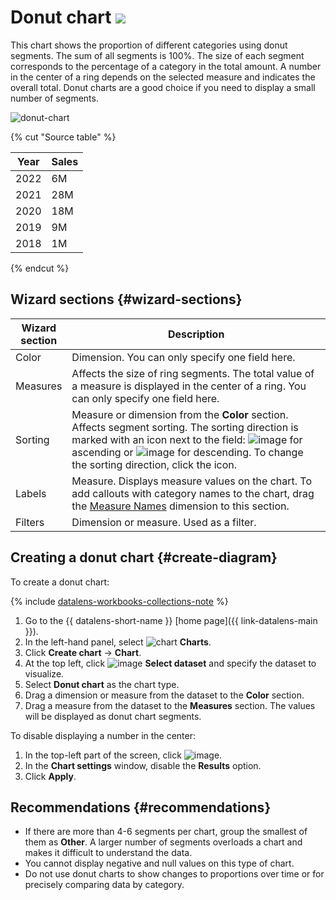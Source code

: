 # Donut chart ![](../../_assets/datalens/ring.svg)

This chart shows the proportion of different categories using donut segments. The sum of all segments is 100%. The size of each segment corresponds to the percentage of a category in the total amount. A number in the center of a ring depends on the selected measure and indicates the overall total. Donut charts are a good choice if you need to display a small number of segments.

![donut-chart](../../_assets/datalens/visualization-ref/ring-chart/ring-chart.png)

{% cut "Source table" %}

| Year | Sales |
-----|---------|
| 2022 | 6M |
| 2021 | 28M |
| 2020 | 18M |
| 2019 | 9M |
| 2018 | 1M |

{% endcut %}

## Wizard sections {#wizard-sections}

| Wizard<br/> section | Description |
----- | ----
| Color | Dimension. You can only specify one field here. |
| Measures | Affects the size of ring segments. The total value of a measure is displayed in the center of a ring. You can only specify one field here. |
| Sorting | Measure or dimension from the **Color** section. Affects segment sorting. The sorting direction is marked with an icon next to the field: ![image](../../_assets/console-icons/bars-ascending-align-left.svg) for ascending or ![image](../../_assets/console-icons/bars-descending-align-left.svg) for descending. To change the sorting direction, click the icon. |
| Labels | Measure. Displays measure values on the chart. To add callouts with category names to the chart, drag the [Measure Names](../concepts/chart/measure-values.md) dimension to this section. |
| Filters | Dimension or measure. Used as a filter. |

## Creating a donut chart {#create-diagram}

To create a donut chart:


{% include [datalens-workbooks-collections-note](../../_includes/datalens/operations/datalens-workbooks-collections-note-step4.md) %}


1. Go to the {{ datalens-short-name }} [home page]({{ link-datalens-main }}).
1. In the left-hand panel, select ![chart](../../_assets/console-icons/chart-column.svg) **Charts**.
1. Click **Create chart** → **Chart**.
1. At the top left, click ![image](../../_assets/console-icons/circles-intersection.svg) **Select dataset** and specify the dataset to visualize.
1. Select **Donut chart** as the chart type.
1. Drag a dimension or measure from the dataset to the **Color** section.
1. Drag a measure from the dataset to the **Measures** section. The values will be displayed as donut chart segments.

To disable displaying a number in the center:

1. In the top-left part of the screen, click ![image](../../_assets/console-icons/gear.svg).
1. In the **Chart settings** window, disable the **Results** option.
1. Click **Apply**.

## Recommendations {#recommendations}

* If there are more than 4-6 segments per chart, group the smallest of them as **Other**. A larger number of segments overloads a chart and makes it difficult to understand the data.
* You cannot display negative and null values on this type of chart.
* Do not use donut charts to show changes to proportions over time or for precisely comparing data by category.